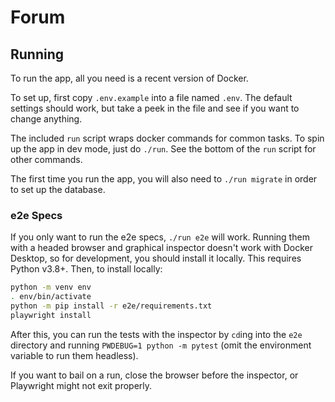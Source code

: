 # Forum

## Running

To run the app, all you need is a recent version of Docker.

To set up, first copy `.env.example` into a file named `.env`. The
default settings should work, but take a peek in the file and see if
you want to change anything.

The included `run` script wraps docker commands for common tasks. To
spin up the app in dev mode, just do `./run`. See the bottom of the
`run` script for other commands.

The first time you run the app, you will also need to `./run migrate`
in order to set up the database.

### e2e Specs

If you only want to run the e2e specs, `./run e2e` will work. Running
them with a headed browser and graphical inspector doesn't work with
Docker Desktop, so for development, you should install it
locally. This requires Python v3.8+. Then, to install locally:

```sh
python -m venv env
. env/bin/activate
python -m pip install -r e2e/requirements.txt
playwright install
```

After this, you can run the tests with the inspector by `cd`ing into
the `e2e` directory and running `PWDEBUG=1 python -m pytest` (omit the
environment variable to run them headless).

If you want to bail on a run, close the browser before the inspector,
or Playwright might not exit properly.
